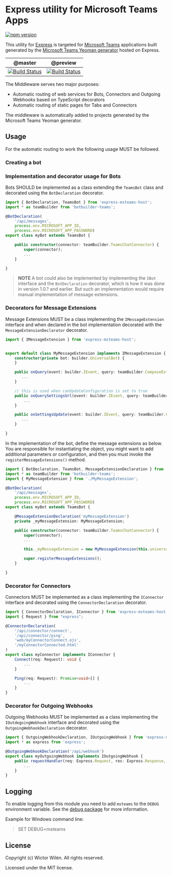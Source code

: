 # Express utility for Microsoft Teams Apps

[![npm version](https://badge.fury.io/js/express-msteams-host.svg)](https://badge.fury.io/js/express-msteams-host)

This utility for [Express](https://expressjs.com/) is targeted for [Microsoft Teams](https://docs.microsoft.com/en-us/microsoftteams/platform/) applications built generated by the [Microsoft Teams Yeoman generator](https://aka.ms/yoteams) hosted on Express.

 | @master | @preview |
 :--------:|:---------:
 [![Build Status](https://travis-ci.org/wictorwilen/express-msteams-host.svg?branch=master)](https://travis-ci.org/wictorwilen/express-msteams-host)|[![Build Status](https://travis-ci.org/wictorwilen/express-msteams-host.svg?branch=preview)](https://travis-ci.org/wictorwilen/express-msteams-host)

The Middleware serves two major purposes:

* Automatic routing of web services for Bots, Connectors and Outgoing Webhooks based on TypeScript decorators
* Automatic routing of static pages for Tabs and Connectors

The middleware is automatically added to projects generated by the Microsoft Teams Yeoman generator.

## Usage

For the automatic routing to work the following usage MUST be followed.

### Creating a bot

### Implementation and decorator usage for Bots

Bots SHOULD be implemented as a class extending the `TeamsBot` class and decorated using the `BotDeclaration` decorator.

``` TypeScript
import { BotDeclaration, TeamsBot } from 'express-msteams-host';
import * as teamBuilder from 'botbuilder-teams';

@BotDeclaration(
    '/api/messages',
    process.env.MICROSOFT_APP_ID,
    process.env.MICROSOFT_APP_PASSWORD)
export class myBot extends TeamsBot {

    public constructor(connector: teamBuilder.TeamsChatConnector) {
        super(connector);
        ...
    }

}
```

> **NOTE** A bot could also be implemented by implementing the `IBot` interface and the `BotDeclaration` decorator, which is how it was done in version 1.0.? and earlier. But such an implementation would require manual implementation of message extensions.

### Decorators for Message Extensions

Message Extensions MUST be a class implementing the `IMessageExtension` interface and when declared in the bot implementation decorated with the `MessageExtensionDeclarator` decorator.

``` TypeScript
import { IMessageExtension } from 'express-msteams-host';


export default class MyMessageExtension implements IMessageExtension {
    constructor(private bot: builder.UniversalBot) {
    }

    public onQuery(event: builder.IEvent, query: teamBuilder.ComposeExtensionQuery, callback: (err: Error, result: teamBuilder.IComposeExtensionResponse, statusCode: number) => void): void {
       ...
    }

    // this is used when canUpdateConfiguration is set to true 
    public onQuerySettingsUrl(event: builder.IEvent, query: teamBuilder.ComposeExtensionQuery, callback: (err: Error, result: teamBuilder.IComposeExtensionResponse, statusCode: number) => void): void {
        ...
    }

    public onSettingsUpdate(event: builder.IEvent, query: teamBuilder.ComposeExtensionQuery, callback: (err: Error, result: teamBuilder.IComposeExtensionResponse, statusCode: number) => void): void {
       ...
    }

}
```

In the implementation of the bot, define the message extensions as below. You are responsible for instantiating the object, you might want to add additional parameters or configuration, and then you must invoke the `registerMessageExtensions()` method.

``` TypeScript
import { BotDeclaration, TeamsBot, MessageExtensionDeclaration } from 'express-msteams-host';
import * as teamBuilder from 'botbuilder-teams';
import { MyMessageExtension } from './MyMessageExtension';

@BotDeclaration(
    '/api/messages',
    process.env.MICROSOFT_APP_ID,
    process.env.MICROSOFT_APP_PASSWORD)
export class myBot extends TeamsBot {

    @MessageExtensionDeclaration('myMessageExtension')
    private _myMessageExtension: MyMessageExtension;

    public constructor(connector: teamBuilder.TeamsChatConnector) {
        super(connector);
        ...

        this._myMessageExtension = new MyMessageExtension(this.universalBot);

        super.registerMessageExtensions();
    }

}
```

### Decorator for Connectors

Connectors MUST be implemented as a class implementing the `IConnector` interface and decorated using the `ConnectorDeclaration` decorator.

``` TypeScript
import { ConnectorDeclaration, IConnector } from 'express-msteams-host';
import { Request } from "express";

@ConnectorDeclaration(
    '/api/connector/connect',
    '/api/connector/ping',
    'web/myConnectorConnect.ejs',
    '/myConnectorConnected.html'
)
export class myConnector implements IConnector {
    Connect(req: Request): void {
        ...
    }

    Ping(req: Request): Promise<void>[] {
        ...
    }
}
```

### Decorator for Outgoing Webhooks

Outgoing Webhooks MUST be implemented as a class implementing the `IOutdegoingWebhook` interface and decorated using the `OutgoingWebhookDeclaration` decorator.

``` TypeScript
import { OutgoingWebhookDeclaration, IOutgoingWebhook } from 'express-msteams-host';
import * as express from 'express';

@OutgoingWebhookDeclaration('/api/webhook')
export class myOutgoingWebhook implements IOutgoingWebhook {
    public requestHandler(req: Express.Request, res: Express.Response, next: Express.NextFunction): any {
        ...
    }
}
```

## Logging

To enable logging from this module you need to add `msteams` to the `DEBUG` environment variable. See the [debug package](https://www.npmjs.com/package/debug) for more information.

Example for Windows command line:

> SET DEBUG=msteams

## License

Copyright (c) Wictor Wilén. All rights reserved.

Licensed under the MIT license.